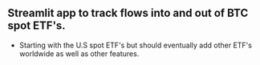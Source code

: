 ## Streamlit app to track flows into and out of BTC spot ETF's. 
- Starting with the U.S spot ETF's but should eventually add other ETF's worldwide as well as other features. 